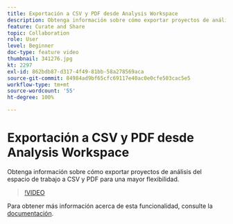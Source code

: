 ```yaml
---
title: Exportación a CSV y PDF desde Analysis Workspace
description: Obtenga información sobre cómo exportar proyectos de análisis del espacio de trabajo a CSV y PDF para una mayor flexibilidad.
feature: Curate and Share
topic: Collaboration
role: User
level: Beginner
doc-type: feature video
thumbnail: 341276.jpg
kt: 2297
exl-id: 862bdb87-d317-4f49-81bb-58a278569aca
source-git-commit: 84984ad9bf65cfc69117e40ac0e0cfe503cac5e5
workflow-type: tm+mt
source-wordcount: '55'
ht-degree: 100%

---
```


# Exportación a CSV y PDF desde Analysis Workspace

Obtenga información sobre cómo exportar proyectos de análisis del espacio de trabajo a CSV y PDF para una mayor flexibilidad.

>[!VIDEO](https://video.tv.adobe.com/v/341276/?quality=12&learn=on)

Para obtener más información acerca de esta funcionalidad, consulte la [documentación](https://experienceleague.adobe.com/docs/analytics/analyze/analysis-workspace/curate-share/download-send.html?lang=es).
